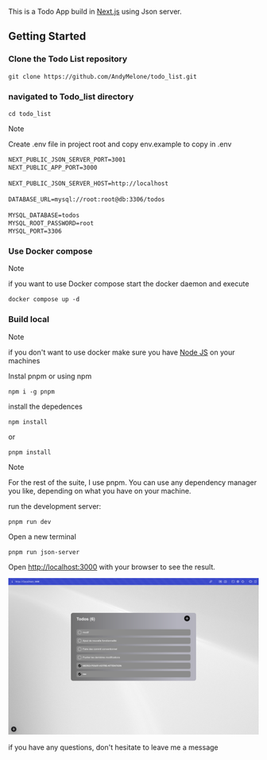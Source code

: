 This is a Todo App build in [Next.js](https://nextjs.org) using Json server.

## Getting Started

### Clone the Todo List repository

    git clone https://github.com/AndyMelone/todo_list.git

### navigated to Todo_list directory

    cd todo_list

> [!NOTE]
> Create .env file in project root and copy env.example to copy in .env

    NEXT_PUBLIC_JSON_SERVER_PORT=3001
    NEXT_PUBLIC_APP_PORT=3000

    NEXT_PUBLIC_JSON_SERVER_HOST=http://localhost

    DATABASE_URL=mysql://root:root@db:3306/todos

    MYSQL_DATABASE=todos
    MYSQL_ROOT_PASSWORD=root
    MYSQL_PORT=3306

### Use Docker compose

> [!NOTE]
> if you want to use Docker compose start the docker daemon and execute

    docker compose up -d

### Build local

> [!NOTE]
> if you don't want to use docker make sure you have [Node JS](https://nodejs.org/en) on your machines

Instal pnpm or using npm

    npm i -g pnpm

install the depedences

    npm install

or

    pnpm install

> [!NOTE]
> For the rest of the suite, I use pnpm. You can use any dependency manager you like, depending on what you have on your machine.

run the development server:

    pnpm run dev

Open a new terminal

    pnpm run json-server

Open [http://localhost:3000](http://localhost:3000) with your browser to see the result.

![Screenshot](screenshot.png)

if you have any questions, don't hesitate to leave me a message
